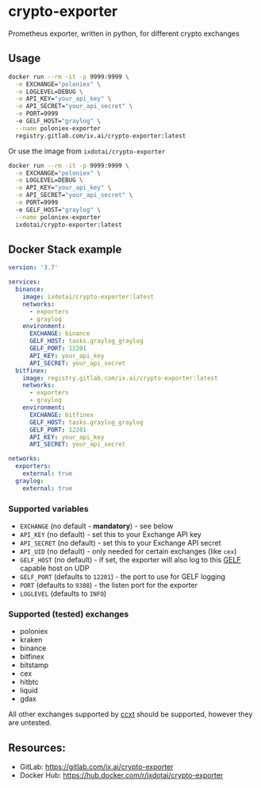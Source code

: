 # crypto-exporter
Prometheus exporter, written in python, for different crypto exchanges

## Usage
```sh
docker run --rm -it -p 9999:9999 \
  -e EXCHANGE="poloniex" \
  -e LOGLEVEL=DEBUG \
  -e API_KEY="your_api_key" \
  -e API_SECRET="your_api_secret" \
  -e PORT=9999
  -e GELF_HOST="graylog" \
  --name poloniex-exporter
  registry.gitlab.com/ix.ai/crypto-exporter:latest
```
Or use the image from `ixdotai/crypto-exporter`
```sh
docker run --rm -it -p 9999:9999 \
  -e EXCHANGE="poloniex" \
  -e LOGLEVEL=DEBUG \
  -e API_KEY="your_api_key" \
  -e API_SECRET="your_api_secret" \
  -e PORT=9999
  -e GELF_HOST="graylog" \
  --name poloniex-exporter
  ixdotai/crypto-exporter:latest
```

## Docker Stack example
```yml
version: '3.7'

services:
  binance:
    image: ixdotai/crypto-exporter:latest
    networks:
      - exporters
      - graylog
    environment:
      EXCHANGE: binance
      GELF_HOST: tasks.graylog_graylog
      GELF_PORT: 12201
      API_KEY: your_api_key
      API_SECRET: your_api_secret
  bitfinex:
    image: registry.gitlab.com/ix.ai/crypto-exporter:latest
    networks:
      - exporters
      - graylog
    environment:
      EXCHANGE: bitfinex
      GELF_HOST: tasks.graylog_graylog
      GELF_PORT: 12201
      API_KEY: your_api_key
      API_SECRET: your_api_secret

networks:
  exporters:
    external: true
  graylog:
    external: true

```

### Supported variables
* `EXCHANGE` (no default - **mandatory**) - see below
* `API_KEY` (no default) - set this to your Exchange API key
* `API_SECRET` (no default) - set this to your Exchange API secret
* `API_UID` (no default) - only needed for certain exchanges (like `cex`)
* `GELF_HOST` (no default) - if set, the exporter will also log to this [GELF](https://docs.graylog.org/en/3.0/pages/gelf.html) capable host on UDP
* `GELF_PORT` (defaults to `12201`) - the port to use for GELF logging
* `PORT` (defaults to `9308`) - the listen port for the exporter
* `LOGLEVEL` (defaults to `INFO`)

### Supported (tested) exchanges
* poloniex
* kraken
* binance
* bitfinex
* bitstamp
* cex
* hitbtc
* liquid
* gdax

All other exchanges supported by [ccxt](https://github.com/ccxt/ccxt) should be supported, however they are untested.

## Resources:
* GitLab: https://gitlab.com/ix.ai/crypto-exporter
* Docker Hub: https://hub.docker.com/r/ixdotai/crypto-exporter
